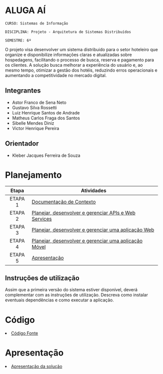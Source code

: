 # ALUGA AÍ

`CURSO: Sistemas de Informação`

`DISCIPLINA: Projeto - Arquitetura de Sistemas Distribuídos`

`SEMESTRE: 6º`

O projeto visa desenvolver um sistema distribuido para o setor hoteleiro que organize e disponibilize informações claras e atualizadas sobre hospedagens, facilitando o processo de busca, reserva e pagamento para os clientes. A solução busca melhorar a experiência do usuário e, ao mesmo tempo, otimizar a gestão dos hotéis, reduzindo erros operacionais e aumentando a competitividade no mercado digital.

## Integrantes

* Astor Franco de Sena Neto
* Gustavo Silva Rossetti
* Luiz Henrique Santos de Andrade
* Matheus Carlos Fraga dos Santos
* Sibelle Mendes Diniz
* Victor Henrique Pereira

## Orientador

* Kleber Jacques Ferreira de Souza

# Planejamento

| Etapa         | Atividades |
|  :----:   | ----------- |
| ETAPA 1         |[Documentação de Contexto](docs/contexto.md) <br> |
| ETAPA 2         |[Planejar, desenvolver e gerenciar APIs e Web Services](docs/backend-apis.md) <br> |
| ETAPA 3         |[Planejar, desenvolver e gerenciar uma aplicação Web](docs/frontend-web.md) |
| ETAPA 4        |[Planejar, desenvolver e gerenciar uma aplicação Móvel](docs/frontend-mobile.md) <br>  |
| ETAPA 5         | [Apresentação](presentation/README.md) |
## Instruções de utilização

Assim que a primeira versão do sistema estiver disponível, deverá complementar com as instruções de utilização. Descreva como instalar eventuais dependências e como executar a aplicação.

# Código

<li><a href="src/README.md"> Código Fonte</a></li>

# Apresentação

<li><a href="presentation/README.md"> Apresentação da solução</a></li>
